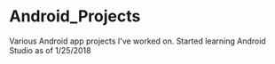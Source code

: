 # Android_Projects
Various Android app projects I've worked on. Started learning Android Studio as of 1/25/2018
